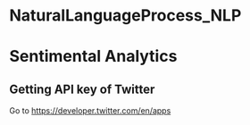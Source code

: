 # NaturalLanguageProcess_NLP

# Sentimental Analytics

## Getting API key of Twitter

Go to https://developer.twitter.com/en/apps
